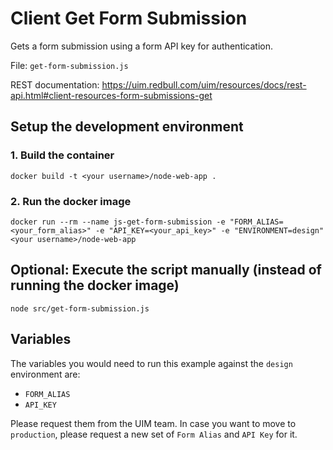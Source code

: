 # Client Get Form Submission
Gets a form submission using a form API key for authentication.

File: `get-form-submission.js`

REST documentation: https://uim.redbull.com/uim/resources/docs/rest-api.html#client-resources-form-submissions-get

## Setup the development environment
### 1. Build the container
`docker build -t <your username>/node-web-app .`
 
### 2. Run the docker image
`docker run --rm --name js-get-form-submission -e "FORM_ALIAS=<your_form_alias>" -e "API_KEY=<your_api_key>" -e "ENVIRONMENT=design" <your username>/node-web-app`
 
## Optional: Execute the script manually (instead of running the docker image) 
`node src/get-form-submission.js`

## <a name="variables">Variables</a>

The variables you would need to run this example against the `design` environment are:
* `FORM_ALIAS`
* `API_KEY`

Please request them from the UIM team. In case you want to move to `production`, please request a new set of `Form Alias` and `API Key` for it.

